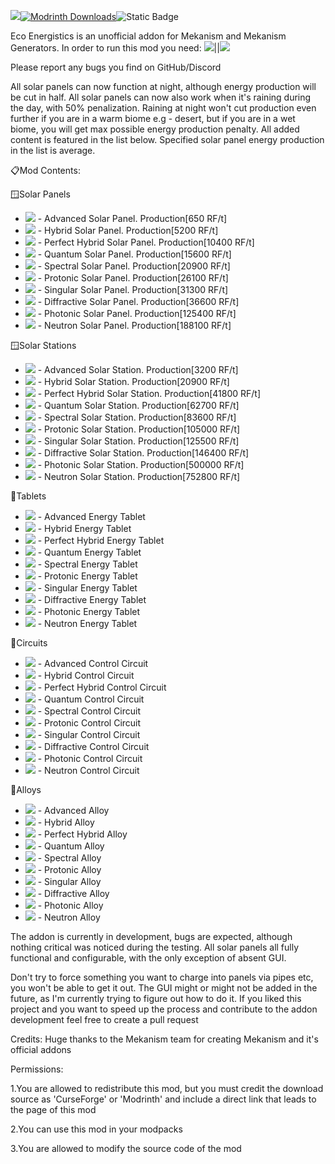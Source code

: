 [![](https://img.shields.io/discord/1137202630125428868?color=f3f2f4&label=Discord&logo=Discord&logoColor=4d57de&style=for-the-badge)](https://discord.gg/bXgXTa6Wxs)[![Modrinth Downloads](https://img.shields.io/modrinth/dt/pFTNIPnW?style=for-the-badge&logo=modrinth&labelColor=666666&color=54ac91&link=https://modrinth.com/mod/mekanism-eco-energistics)](https://modrinth.com/mod/mekanism-eco-energistics)![Static Badge](https://img.shields.io/badge/Supported-5ebfa2?style=for-the-badge&logoColor=4d57de&label=Status&color=5ebfa2)


Eco Energistics is an unofficial addon for Mekanism and Mekanism Generators. In order to run this mod you need: [![](https://github.com/AET9RNAL/ModAssets/releases/download/Assets/MekaIcon.png)](https://modrinth.com/mod/mekanism/version/9.8.3.390)||[![](https://github.com/AET9RNAL/ModAssets/releases/download/Assets/MekaIcon.png)](https://modrinth.com/mod/mekanism-generators/version/9.8.3.390)

Please report any bugs you find on GitHub/Discord


All solar panels can now function at night, although energy production will be cut in half. All solar panels can now also work when it's raining during the day, with 50% penalization. Raining at night won't cut production even further if you are in a warm biome e.g - desert, but if you are in a wet biome, you will get max possible energy production penalty. All added content is featured in the list below. Specified solar panel energy production in the list is average.

📋Mod Contents:

🪟Solar Panels

*   ![](https://github.com/AET9RNAL/ModAssets/releases/download/Assets/EcoEnergistics_Icon_solaradvanced.png) - Advanced Solar Panel. Production\[650 RF/t\]
*   ![](https://github.com/AET9RNAL/ModAssets/releases/download/Assets/EcoEnergistics_Icon_hybrid.png) - Hybrid Solar Panel. Production\[5200 RF/t\]
*   ![](https://github.com/AET9RNAL/ModAssets/releases/download/Assets/EcoEnergistics_Icon_solarperfecthybrid.png) - Perfect Hybrid Solar Panel. Production\[10400 RF/t\]
*   ![](https://github.com/AET9RNAL/ModAssets/releases/download/Assets/EcoEnergistics_Icon_solarquantum.png) - Quantum Solar Panel. Production\[15600 RF/t\]
*   ![](https://github.com/AET9RNAL/ModAssets/releases/download/Assets/EcoEnergistics_Icon_solarspectral.png) - Spectral Solar Panel. Production\[20900 RF/t\]
*   ![](https://github.com/AET9RNAL/ModAssets/releases/download/Assets/EcoEnergistics_Icon_solarprotonic.png) - Protonic Solar Panel. Production\[26100 RF/t\]
*   ![](https://github.com/AET9RNAL/ModAssets/releases/download/Assets/EcoEnergistics_Icon_solarsingular.png) - Singular Solar Panel. Production\[31300 RF/t\]
*   ![](https://github.com/AET9RNAL/ModAssets/releases/download/Assets/EcoEnergistics_Icon_solardiffractive.png) - Diffractive Solar Panel. Production\[36600 RF/t\]
*   ![](https://github.com/AET9RNAL/ModAssets/releases/download/Assets/EcoEnergistics_Icon_solarphotonic.png) - Photonic Solar Panel. Production\[125400 RF/t\]
*   ![](https://github.com/AET9RNAL/ModAssets/releases/download/Assets/EcoEnergistics_Icon_solarneutron.png) - Neutron Solar Panel. Production\[188100 RF/t\]

🪟Solar Stations

*   ![](https://github.com/AET9RNAL/ModAssets/releases/download/Assets/EcoEnergistics_Icon_solarstationadvanced.png) - Advanced Solar Station. Production\[3200 RF/t\]
*   ![](https://github.com/AET9RNAL/ModAssets/releases/download/Assets/EcoEnergistics_Icon_solarstationhybrid.png) - Hybrid Solar Station. Production\[20900 RF/t\]
*   ![](https://github.com/AET9RNAL/ModAssets/releases/download/Assets/EcoEnergistics_Icon_solarstationperfecthybrid.png) - Perfect Hybrid Solar Station. Production\[41800 RF/t\]
*   ![](https://github.com/AET9RNAL/ModAssets/releases/download/Assets/EcoEnergistics_Icon_solarstatioquantum.png) - Quantum Solar Station. Production\[62700 RF/t\]
*   ![](https://github.com/AET9RNAL/ModAssets/releases/download/Assets/EcoEnergistics_Icon_solarstationspectral.png) - Spectral Solar Station. Production\[83600 RF/t\]
*   ![](https://github.com/AET9RNAL/ModAssets/releases/download/Assets/EcoEnergistics_Icon_solarstationprotonic.png) - Protonic Solar Station. Production\[105000 RF/t\]
*   ![](https://github.com/AET9RNAL/ModAssets/releases/download/Assets/EcoEnergistics_Icon_solarstationsingular.png) - Singular Solar Station. Production\[125500 RF/t\]
*   ![](https://github.com/AET9RNAL/ModAssets/releases/download/Assets/EcoEnergistics_Icon_solarstationdiffractive.png) - Diffractive Solar Station. Production\[146400 RF/t\]
*   ![](https://github.com/AET9RNAL/ModAssets/releases/download/Assets/EcoEnergistics_Icon_solarstationphotonic.png) - Photonic Solar Station. Production\[500000 RF/t\]
*   ![](https://github.com/AET9RNAL/ModAssets/releases/download/Assets/EcoEnergistics_Icon_solarstationneutron.png) - Neutron Solar Station. Production\[752800 RF/t\]

🔋Tablets

*   ![](https://github.com/AET9RNAL/ModAssets/releases/download/Assets/EcoEnergistics_Icon_energytabletadvanced.png) - Advanced Energy Tablet
*   ![](https://github.com/AET9RNAL/ModAssets/releases/download/Assets/EcoEnergistics_Icon_energytablethybrid.png) - Hybrid Energy Tablet
*   ![](https://github.com/AET9RNAL/ModAssets/releases/download/Assets/EcoEnergistics_Icon_energytabletperfecthybrid.png) - Perfect Hybrid Energy Tablet
*   ![](https://github.com/AET9RNAL/ModAssets/releases/download/Assets/EcoEnergistics_Icon_energytabletquantum.png) - Quantum Energy Tablet
*   ![](https://github.com/AET9RNAL/ModAssets/releases/download/Assets/EcoEnergistics_Icon_energytabletspectral.png) - Spectral Energy Tablet
*   ![](https://github.com/AET9RNAL/ModAssets/releases/download/Assets/EcoEnergistics_Icon_energytabletprotonic.png) - Protonic Energy Tablet
*   ![](https://github.com/AET9RNAL/ModAssets/releases/download/Assets/EcoEnergistics_Icon_energytabletsingular.png) - Singular Energy Tablet
*   ![](https://github.com/AET9RNAL/ModAssets/releases/download/Assets/EcoEnergistics_Icon_energytabletdiffractive.png) - Diffractive Energy Tablet
*   ![](https://github.com/AET9RNAL/ModAssets/releases/download/Assets/EcoEnergistics_Icon_energytabletphotonic.png) - Photonic Energy Tablet
*   ![](https://github.com/AET9RNAL/ModAssets/releases/download/Assets/EcoEnergistics_Icon_energytabletneutron.png) - Neutron Energy Tablet

🔌Circuits

*   ![](https://github.com/AET9RNAL/ModAssets/releases/download/Assets/EcoEnergistics_Icon_advancedcontrolcircuit.png) - Advanced Control Circuit
*   ![](https://github.com/AET9RNAL/ModAssets/releases/download/Assets/EcoEnergistics_Icon_hybridcontrolcircuit.png) - Hybrid Control Circuit
*   ![](https://github.com/AET9RNAL/ModAssets/releases/download/Assets/EcoEnergistics_Icon_perfecthybridcontrolcircuit.png) - Perfect Hybrid Control Circuit
*   ![](https://github.com/AET9RNAL/ModAssets/releases/download/Assets/EcoEnergistics_Icon_quantumcontrolcircuit.png) - Quantum Control Circuit
*   ![](https://github.com/AET9RNAL/ModAssets/releases/download/Assets/EcoEnergistics_Icon_spectralcontrolcircuit.png) - Spectral Control Circuit
*   ![](https://github.com/AET9RNAL/ModAssets/releases/download/Assets/EcoEnergistics_Icon_protoniccontrolcircuit.png) - Protonic Control Circuit
*   ![](https://github.com/AET9RNAL/ModAssets/releases/download/Assets/EcoEnergistics_Icon_singularcontrolcircuit.png) - Singular Control Circuit
*   ![](https://github.com/AET9RNAL/ModAssets/releases/download/Assets/EcoEnergistics_Icon_diffractivecontrolcircuit.png) - Diffractive Control Circuit
*   ![](https://github.com/AET9RNAL/ModAssets/releases/download/Assets/EcoEnergistics_Icon_photoniccontrolcircuit.png) - Photonic Control Circuit
*   ![](https://github.com/AET9RNAL/ModAssets/releases/download/Assets/EcoEnergistics_Icon_neutroncontrolcircuit.png) - Neutron Control Circuit

🧈Alloys

*   ![](https://github.com/AET9RNAL/ModAssets/releases/download/Assets/EcoEnergistics_Icon_advancedalloy.png) - Advanced Alloy
*   ![](https://github.com/AET9RNAL/ModAssets/releases/download/Assets/EcoEnergistics_Icon_hybridalloy.png) - Hybrid Alloy
*   ![](https://github.com/AET9RNAL/ModAssets/releases/download/Assets/EcoEnergistics_Icon_perfecthybridalloy.png) - Perfect Hybrid Alloy
*   ![](https://github.com/AET9RNAL/ModAssets/releases/download/Assets/EcoEnergistics_Icon_quantumalloy.png) - Quantum Alloy
*   ![](https://github.com/AET9RNAL/ModAssets/releases/download/Assets/EcoEnergistics_Icon_spectralalloy.png) - Spectral Alloy
*   ![](https://github.com/AET9RNAL/ModAssets/releases/download/Assets/EcoEnergistics_Icon_protonicalloy.png) - Protonic Alloy
*   ![](https://github.com/AET9RNAL/ModAssets/releases/download/Assets/EcoEnergistics_Icon_singularalloy.png) - Singular Alloy
*   ![](https://github.com/AET9RNAL/ModAssets/releases/download/Assets/EcoEnergistics_Icon_diffractivealloy.png) - Diffractive Alloy
*   ![](https://github.com/AET9RNAL/ModAssets/releases/download/Assets/EcoEnergistics_Icon_photonicalloy.png) - Photonic Alloy
*   ![](https://github.com/AET9RNAL/ModAssets/releases/download/Assets/EcoEnergistics_Icon_neutronalloy.png) - Neutron Alloy

The addon is currently in development, bugs are expected, although nothing critical was noticed during the testing. All solar panels all fully functional and configurable, with the only exception of absent GUI.

Don't try to force something you want to charge into panels via pipes etc, you won't be able to get it out. The GUI might or might not be added in the future, as I'm currently trying to figure out how to do it. If you liked this project and you want to speed up the process and contribute to the addon development feel free to create a pull request

Credits: Huge thanks to the Mekanism team for creating Mekanism and it's official addons

Permissions:

1.You are allowed to redistribute this mod, but you must credit the download source as 'CurseForge' or 'Modrinth' and include a direct link that leads to the page of this mod

2.You can use this mod in your modpacks

3.You are allowed to modify the source code of the mod
